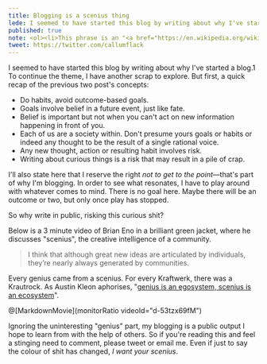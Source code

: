 ```yaml
---
title: Blogging is a scenius thing
lede: I seemed to have started this blog by writing about why I've started a blog. To continue the theme, let's talk about why blogging is a scenius thing. 
published: true
note: <ol><li>This phrase is an "<a href="https://en.wikipedia.org/wiki/Ouroboros">ouroboros</a>"—it eats itself. An ouroboros is much fun! I hope to play with them a fair bit on this blog.</li></ol>
tweet: https://twitter.com/callumflack
---
```


I seemed to have started this blog by writing about why I've started a blog.<span class="Fn">1</span> To continue the theme, I have another scrap to explore. But first, a quick recap of the previous two post's concepts:

* Do habits, avoid outcome-based goals.
* Goals involve belief in a future event, just like fate.
* Belief is important but not when you can't act on new information happening in front of you.
* Each of us are a society within. Don't presume yours goals or habits or indeed any thought to be the result of a single rational voice.
* Any new thought, action or resulting habit involves risk.
* Writing about curious things is a risk that may result in a pile of crap.

I'll also state here that I reserve the right _not to get to the point_—that's part of why I'm blogging. In order to see what resonates, I have to play around with whatever comes to mind. There is no goal here. Maybe there will be an outcome or two, but only once play has stopped.

So why write in public, risking this curious shit?

Below is a 3 minute video of Brian Eno in a brilliant green jacket, where he discusses "scenius", the creative intelligence of a community.

> I think that although great new ideas are articulated by individuals, they’re nearly always generated by communities.

Every genius came from a scenius. For every Kraftwerk, there was a Krautrock. As
Austin Kleon aphorises, "[genius is an egosystem, scenius is an ecosystem](https://austinkleon.com/2017/05/12/scenius/)".

@[MarkdownMovie](monitorRatio videoId="d-53tzx69fM")

Ignoring the uninteresting "genius" part, my blogging is a public output I hope to learn from with the help of others. So if you're reading this and feel a stinging need to comment, please tweet or email me. Even if just to say the colour of shit has changed, _I want your scenius_.
